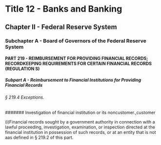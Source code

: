 
# Title 12 - Banks and Banking
## Chapter II - Federal Reserve System
### Subchapter A - Board of Governors of the Federal Reserve System
#### PART 219 - REIMBURSEMENT FOR PROVIDING FINANCIAL RECORDS; RECORDKEEPING REQUIREMENTS FOR CERTAIN FINANCIAL RECORDS (REGULATION S)
##### Subpart A - Reimbursement to Financial Institutions for Providing Financial Records
###### § 219.4 Exceptions.
####### Investigation of financial institution or its noncustomer.,customer

(i)Financial records sought by a government authority in connection with a lawful proceeding, investigation, examination, or inspection directed at the financial institution in possession of such records, or at an entity that is not aas defined in § 219.2 of this part.

